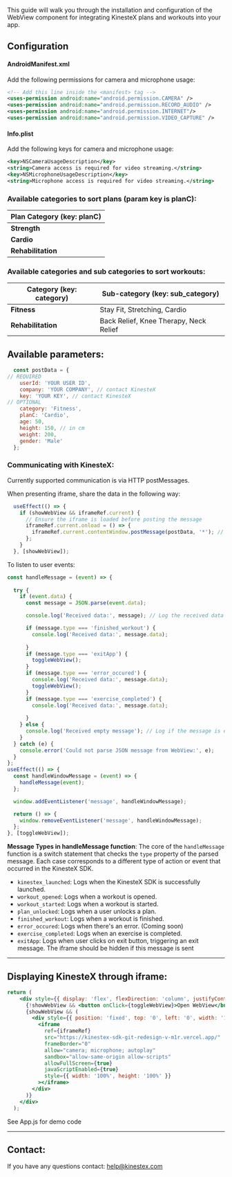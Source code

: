 
This guide will walk you through the installation and configuration of the WebView component for integrating KinesteX plans and workouts into your app.

## Configuration

#### AndroidManifest.xml

Add the following permissions for camera and microphone usage:

```xml
<!-- Add this line inside the <manifest> tag -->
<uses-permission android:name="android.permission.CAMERA" />
<uses-permission android:name="android.permission.RECORD_AUDIO" />
<uses-permission android:name="android.permission.INTERNET"/>
<uses-permission android:name="android.permission.VIDEO_CAPTURE" />

```

#### Info.plist

Add the following keys for camera and microphone usage:

```xml
<key>NSCameraUsageDescription</key>
<string>Camera access is required for video streaming.</string>
<key>NSMicrophoneUsageDescription</key>
<string>Microphone access is required for video streaming.</string>
```

### Available categories to sort plans (param key is planC): 

| **Plan Category (key: planC)** | 
| --- | 
| **Strength** | 
| **Cardio** |
| **Rehabilitation** | 


### Available categories and sub categories to sort workouts: 

| **Category (key: category)** | **Sub-category (key: sub_category)** |
| --- | --- |
| **Fitness** | Stay Fit, Stretching, Cardio |
| **Rehabilitation** | Back Relief, Knee Therapy, Neck Relief |


## Available parameters:
```jsx
  const postData = {
// REQUIRED
    userId: 'YOUR USER ID',
    company: 'YOUR COMPANY', // contact KinesteX
    key: 'YOUR KEY', // contact KinesteX
// OPTIONAL
    category: 'Fitness',
    planC: 'Cardio',
    age: 50,
    height: 150, // in cm
    weight: 200,
    gender: 'Male'
  };
```
### Communicating with KinesteX:
Currently supported communication is via HTTP postMessages. 

When presenting iframe, share the data in the following way: 

```jsx
  useEffect(() => {
    if (showWebView && iframeRef.current) {
      // Ensure the iframe is loaded before posting the message
      iframeRef.current.onload = () => {
        iframeRef.current.contentWindow.postMessage(postData, '*'); // Current post message source target, we will make it more secure later
      };
    }
  }, [showWebView]);

```


To listen to user events: 

  ```jsx
  const handleMessage = (event) => {
    
    try {
      if (event.data) {
        const message = JSON.parse(event.data);
  
        console.log('Received data:', message); // Log the received data
  
        if (message.type === 'finished_workout') {
          console.log('Received data:', message.data);
     
        }
        if (message.type === 'exitApp') {
          toggleWebView();
        }
        if (message.type === 'error_occured') {
          console.log('Received data:', message.data);
          toggleWebView();
        }
        if (message.type === 'exercise_completed') {
          console.log('Received data:', message.data);
      
        }
      } else {
        console.log('Received empty message'); // Log if the message is empty
      }
    } catch (e) {
      console.error('Could not parse JSON message from WebView:', e);
    }
  };
  useEffect(() => {
    const handleWindowMessage = (event) => {
      handleMessage(event);
    };

    window.addEventListener('message', handleWindowMessage);

    return () => {
      window.removeEventListener('message', handleWindowMessage);
    };
  }, [toggleWebView]); 

```
 **Message Types in handleMessage function**:
    The core of the `handleMessage` function is a switch statement that checks the `type` property of the parsed message. Each case corresponds to a different type of action or event that occurred in the KinesteX SDK.
    
   - `kinestex_launched`: Logs when the KinesteX SDK is successfully launched.
   - `workout_opened`: Logs when a workout is opened.
   - `workout_started`: Logs when a workout is started.
   - `plan_unlocked`: Logs when a user unlocks a plan.
   - `finished_workout`: Logs when a workout is finished.
  - `error_occured`: Logs when there's an error. (Coming soon)
   - `exercise_completed`: Logs when an exercise is completed.
  - `exitApp`: Logs when user clicks on exit button, triggering an exit message. The iframe should be hidden if this message is sent

------------------

## Displaying KinesteX through iframe:
```jsx
return (
    <div style={{ display: 'flex', flexDirection: 'column', justifyContent: 'center', alignItems: 'center', height: '100vh' }}>
      {!showWebView && <button onClick={toggleWebView}>Open WebView</button>} {/* CUSTOM BUTTON TO LAUNCH KINESTEX */}
      {showWebView && (
        <div style={{ position: 'fixed', top: '0', left: '0', width: '100%', height: '100%', zIndex: '0' }}>
          <iframe
            ref={iframeRef}
            src="https://kinestex-sdk-git-redesign-v-m1r.vercel.app/"
            frameBorder="0"
            allow="camera; microphone; autoplay"
            sandbox="allow-same-origin allow-scripts"
            allowFullScreen={true}
            javaScriptEnabled={true}
            style={{ width: '100%', height: '100%' }}
          ></iframe>
        </div>
      )}
    </div>
  );

```
See App.js for demo code

------------------

## Contact:
If you have any questions contact: help@kinestex.com

